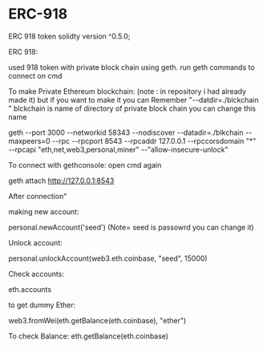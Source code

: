 # ERC-918
ERC 918 token solidty version ^0.5.0; 



ERC 918:

used 918 token with private block chain using geth. 
run geth commands to connect on cmd

To make Private Ethereum blockchain: (note : in repository i had already made it)
but if you want to make it you can Remember "--datdir=./blckchain " blckchain is name of directory of private block chain you can change this name

geth --port 3000 --networkid 58343 --nodiscover --datadir=./blkchain --maxpeers=0  --rpc --rpcport 8543 --rpcaddr 127.0.0.1 --rpccorsdomain "*" --rpcapi "eth,net,web3,personal,miner" --"allow-insecure-unlock" 

To connect with gethconsole: open cmd again

geth attach http://127.0.0.1:8543

After connection"


making new account:

 personal.newAccount('seed')    (Note= seed is passowrd you can change it)

Unlock account:

 personal.unlockAccount(web3.eth.coinbase, "seed", 15000)

Check accounts:

eth.accounts




to get dummy Ether:

web3.fromWei(eth.getBalance(eth.coinbase), "ether")



To check Balance:
 eth.getBalance(eth.coinbase)


